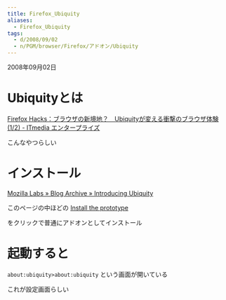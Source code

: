 ```yaml
---
title: Firefox_Ubiquity
aliases:
  - Firefox_Ubiquity
tags:
  - d/2008/09/02
  - n/PGM/browser/Firefox/アドオン/Ubiquity
---
```


2008年09月02日

Ubiquityとは
================================================================================
[Firefox Hacks：ブラウザの新境地？　Ubiquityが変える衝撃のブラウザ体験 (1/2) - ITmedia エンタープライズ](http://www.itmedia.co.jp/enterprise/articles/0808/31/news003.html)

こんなやつらしい

インストール
================================================================================

[Mozilla Labs &#187; Blog Archive &#187; Introducing Ubiquity](http://labs.mozilla.com/2008/08/introducing-ubiquity/)

このページの中ほどの
[Install the prototype](https://people.mozilla.com/~avarma/ubiquity-0.1.1.xpi)

をクリックで普通にアドオンとしてインストール

起動すると
================================================================================
`about:ubiquity>about:ubiquity` という画面が開いている

これが設定画面らしい


